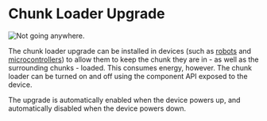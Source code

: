# Chunk Loader Upgrade

![Not going anywhere.](oredict:opencomputers:chunkloaderUpgrade)

The chunk loader upgrade can be installed in devices (such as [robots](../block/robot.md) and [microcontrollers](../block/microcontroller.md)) to allow them to keep the chunk they are in - as well as the surrounding chunks - loaded. This consumes energy, however. The chunk loader can be turned on and off using the component API exposed to the device.

The upgrade is automatically enabled when the device powers up, and automatically disabled when the device powers down.
